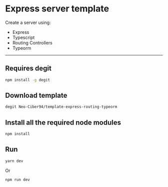 # Express server template

Create a server using:

- Express
- Typescript
- Routing Controllers
- Typeorm

---

## Requires degit

```bash
npm install -g degit
```

## Download template

```bash
degit Neo-Ciber94/template-express-routing-typeorm
```

## Install all the required node modules

```bash
npm install
```

## Run

```bash
yarn dev
```

Or

```bash
npm run dev
```
